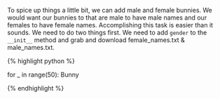 To spice up things a little bit, we can add male and female bunnies. We would want our bunnies to that are male to have male names and our females to have female names. Accomplishing this task is easier than it sounds. We need to do two things first. We need to add `gender` to the `__init__` method and grab and download female_names.txt & male_names.txt. 


{%  highlight python %}

for _ in range(50):
    Bunny

{% endhighlight %}
